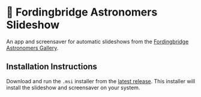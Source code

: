 # 🌌 Fordingbridge Astronomers Slideshow

An app and screensaver for automatic slideshows from the [Fordingbridge Astronomers Gallery](https://www.fordingbridgeastro.org.uk/gallery/).

## Installation Instructions

Download and run the `.msi` installer from the [latest release](https://github.com/brooke-ec/fordingbridgeastro-slideshow/releases/latest). This installer will install the slideshow and screensaver on your system.
